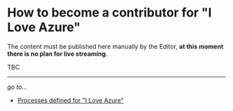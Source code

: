# How to become a contributor for "I Love Azure"

The content must be published here manually by the Editor, **at this moment there is no plan for live streaming**.

TBC

---
*go to...*

- [Processes defined for "I Love Azure"](..\..\Processes.md)
